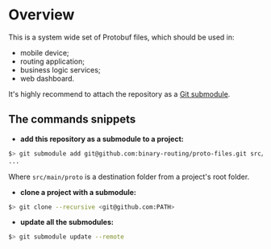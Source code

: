 
# Overview

This is a system wide set of Protobuf files, which should be used in:
- mobile device;
- routing application;
- business logic services;
- web dashboard.

It's highly recommend to attach the repository as a [Git submodule](https://git-scm.com/book/en/v2/Git-Tools-Submodules).

## The commands snippets

- **add this repository as a submodule to a project:**

```bash
$> git submodule add git@github.com:binary-routing/proto-files.git src/main/proto
...
```

Where `src/main/proto` is a destination folder from a project's root folder.

- **clone a project with a submodule:**

```bash
$> git clone --recursive <git@github.com:PATH>
```

- **update all the submodules:**

```bash
$> git submodule update --remote
```
